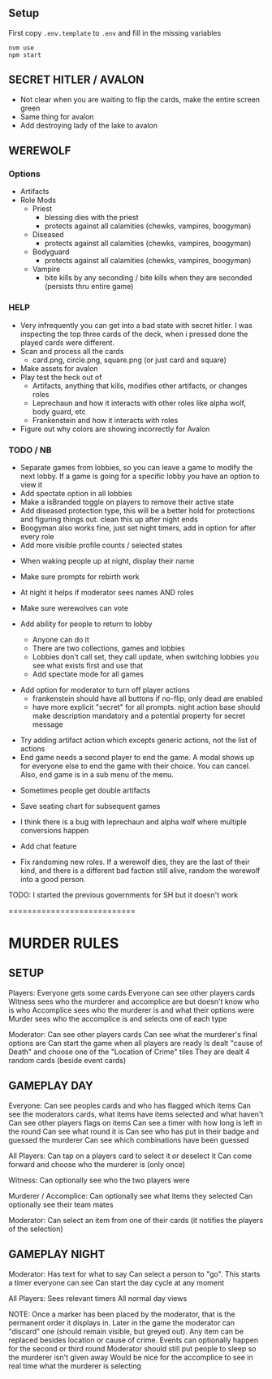 ## Setup

First copy `.env.template` to `.env` and fill in the missing variables

```
nvm use
npm start
```

## SECRET HITLER / AVALON

- Not clear when you are waiting to flip the cards, make the entire screen green
- Same thing for avalon
- Add destroying lady of the lake to avalon

## WEREWOLF

### Options

- Artifacts
- Role Mods
  - Priest
    - blessing dies with the priest
    - protects against all calamities (chewks, vampires, boogyman)
  - Diseased
    - protects against all calamities (chewks, vampires, boogyman)
  - Bodyguard
    - protects against all calamities (chewks, vampires, boogyman)
  - Vampire
    - bite kills by any seconding / bite kills when they are seconded (persists thru entire game)

### HELP

- Very infrequently you can get into a bad state with secret hitler. I was inspecting the top three cards of the deck, when i pressed done the played cards were different.
- Scan and process all the cards
  - card.png, circle.png, square.png (or just card and square)
- Make assets for avalon
- Play test the heck out of
  - Artifacts, anything that kills, modifies other artifacts, or changes roles
  - Leprechaun and how it interacts with other roles like alpha wolf, body guard, etc
  - Frankenstein and how it interacts with roles
- Figure out why colors are showing incorrectly for Avalon

### TODO / NB

- Separate games from lobbies, so you can leave a game to modify the next lobby. If a game is going for a specific lobby you have an option to view it
- Add spectate option in all lobbies
- Make a isBranded toggle on players to remove their active state
- Add diseased protection type, this will be a better hold for protections and figuring things out. clean this up after night ends
- Boogyman also works fine, just set night timers, add in option for after every role
- Add more visible profile counts / selected states

* When waking people up at night, display their name
* Make sure prompts for rebirth work
* At night it helps if moderator sees names AND roles
* Make sure werewolves can vote

* Add ability for people to return to lobby
  - Anyone can do it
  - There are two collections, games and lobbies
  - Lobbies don't call set, they call update, when switching lobbies you see what exists first and use that
  - Add spectate mode for all games

- Add option for moderator to turn off player actions
  - frankenstein should have all buttons if no-flip, only dead are enabled
  - have more explicit "secret" for all prompts. night action base should make description mandatory and a potential property for secret message

* Try adding artifact action which excepts generic actions, not the list of actions
* End game needs a second player to end the game. A modal shows up for everyone else to end the game with their choice. You can cancel. Also, end game is in a sub menu of the menu.

- Sometimes people get double artifacts
- Save seating chart for subsequent games

- I think there is a bug with leprechaun and alpha wolf where multiple conversions happen
- Add chat feature

- Fix randoming new roles. If a werewolf dies, they are the last of their kind, and there is a different bad faction still alive, random the werewolf into a good person.

TODO: I started the previous governments for SH but it doesn't work

===========================

# MURDER RULES

## SETUP

Players:
Everyone gets some cards
Everyone can see other players cards
Witness sees who the murderer and accomplice are but doesn't know who is who
Accomplice sees who the murderer is and what their options were
Murder sees who the accomplice is and selects one of each type

Moderator:
Can see other players cards
Can see what the murderer's final options are
Can start the game when all players are ready
Is dealt "cause of Death" and choose one of the "Location of Crime" tiles
They are dealt 4 random cards (beside event cards)

## GAMEPLAY DAY

Everyone:
Can see peoples cards and who has flagged which items
Can see the moderators cards, what items have items selected and what haven't
Can see other players flags on items
Can see a timer with how long is left in the round
Can see what round it is
Can see who has put in their badge and guessed the murderer
Can see which combinations have been guessed

All Players:
Can tap on a players card to select it or deselect it
Can come forward and choose who the murderer is (only once)

Witness:
Can optionally see who the two players were

Murderer / Accomplice:
Can optionally see what items they selected
Can optionally see their team mates

Moderator:
Can select an item from one of their cards (it notifies the players of the selection)

## GAMEPLAY NIGHT

Moderator:
Has text for what to say
Can select a person to "go". This starts a timer everyone can see
Can start the day cycle at any moment

All Players:
Sees relevant timers
All normal day views

NOTE:
Once a marker has been placed by the moderator, that is the permanent order it displays in. Later in the game the moderator can "discard" one (should remain visible, but greyed out). Any item can be replaced besides location or cause of crime.
Events can optionally happen for the second or third round
Moderator should still put people to sleep so the murderer isn't given away
Would be nice for the accomplice to see in real time what the murderer is selecting

